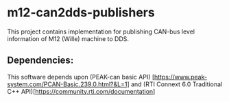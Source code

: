 # m12-can2dds-publishers
This project contains implementation for publishing CAN-bus level information of M12 (Wille) machine to DDS.

## Dependencies:
This software depends upon (PEAK-can basic API) 
[https://www.peak-system.com/PCAN-Basic.239.0.html?&L=1]
and (RTI Connext 6.0 Traditional C++ API)[https://community.rti.com/documentation]

